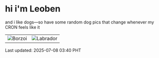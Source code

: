# hi i'm Leoben

and i like dogs—so have some random dog pics that change whenever my CRON feels like it

|  |  |
|--------|----------|
| ![Borzoi](https://random-dog-vercel.vercel.app/api/random-borzoi?v=1751917240) | ![Labrador](https://random-dog-vercel.vercel.app/api/random-labrador?v=1751917240) |

Last updated: 2025-07-08 03:40 PHT
